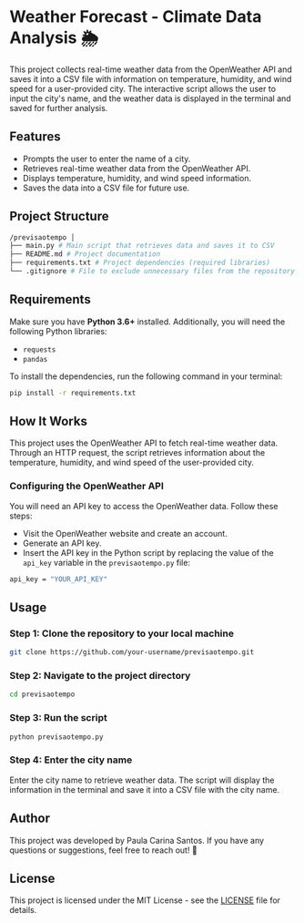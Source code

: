 # Weather Forecast - Climate Data Analysis 🌦️

This project collects real-time weather data from the OpenWeather API and saves it into a CSV file with information on temperature, humidity, and wind speed for a user-provided city. The interactive script allows the user to input the city's name, and the weather data is displayed in the terminal and saved for further analysis.

## Features

- Prompts the user to enter the name of a city.
- Retrieves real-time weather data from the OpenWeather API.
- Displays temperature, humidity, and wind speed information.
- Saves the data into a CSV file for future use.

## Project Structure

```bash
/previsaotempo │
├── main.py # Main script that retrieves data and saves it to CSV
├── README.md # Project documentation
├── requirements.txt # Project dependencies (required libraries)
└── .gitignore # File to exclude unnecessary files from the repository
```


## Requirements

Make sure you have **Python 3.6+** installed. Additionally, you will need the following Python libraries:

- `requests`
- `pandas`

To install the dependencies, run the following command in your terminal:

```bash
pip install -r requirements.txt
```

## How It Works

This project uses the OpenWeather API to fetch real-time weather data. Through an HTTP request, the script retrieves information about the temperature, humidity, and wind speed of the user-provided city.

### Configuring the OpenWeather API
You will need an API key to access the OpenWeather data. Follow these steps:

- Visit the OpenWeather website and create an account.
- Generate an API key.
- Insert the API key in the Python script by replacing the value of the `api_key` variable in the `previsaotempo.py` file:

```bash
api_key = "YOUR_API_KEY"
```

## Usage

### Step 1: Clone the repository to your local machine

```bash
git clone https://github.com/your-username/previsaotempo.git
```

### Step 2: Navigate to the project directory

```bash
cd previsaotempo
```

### Step 3: Run the script

```bash
python previsaotempo.py
```

### Step 4: Enter the city name 

Enter the city name to retrieve weather data. The script will display the information in the terminal and save it into a CSV file with the city name.

## Author
This project was developed by Paula Carina Santos. If you have any questions or suggestions, feel free to reach out! 🌸

## License
This project is licensed under the MIT License - see the [LICENSE](LICENSE) file for details.
